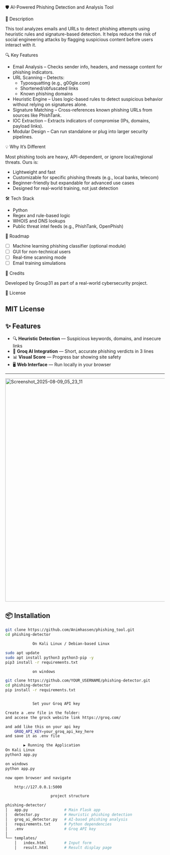 🛡️ AI-Powered Phishing Detection and Analysis Tool

 📌 Description

This tool analyzes emails and URLs to detect phishing attempts using heuristic rules and signature-based detection. It helps reduce the risk of social engineering attacks by flagging suspicious content before users interact with it.

 🔍 Key Features

- Email Analysis – Checks sender info, headers, and message content for phishing indicators.
- URL Scanning – Detects:
  - Typosquatting (e.g., g00gle.com)
  - Shortened/obfuscated links
  - Known phishing domains
- Heuristic Engine – Uses logic-based rules to detect suspicious behavior without relying on signatures alone.
- Signature Matching – Cross-references known phishing URLs from sources like PhishTank.
- IOC Extraction – Extracts indicators of compromise (IPs, domains, payload links).
- Modular Design – Can run standalone or plug into larger security pipelines.

 💡 Why It’s Different

Most phishing tools are heavy, API-dependent, or ignore local/regional threats. Ours is:

- Lightweight and fast 
- Customizable for specific phishing threats (e.g., local banks, telecom)
- Beginner-friendly but expandable for advanced use cases
- Designed for real-world training, not just detection

 🛠 Tech Stack

- Python
- Regex and rule-based logic
- WHOIS and DNS lookups
- Public threat intel feeds (e.g., PhishTank, OpenPhish)

 🚧 Roadmap

- [ ] Machine learning phishing classifier (optional module)
- [ ] GUI for non-technical users
- [ ] Real-time scanning mode
- [ ] Email training simulations

 🤝 Credits

Developed by Group31 as part of a real-world cybersecurity project.

📜 License

MIT License
---


## ✨ Features
- 🔍 **Heuristic Detection** — Suspicious keywords, domains, and insecure links
- 🤖 **Groq AI Integration** — Short, accurate phishing verdicts in 3 lines
- 📊 **Visual Score** — Progress bar showing site safety
- 🖥️ **Web Interface** — Run locally in your browser


---
<img width="1366" height="704" alt="Screenshot_2025-08-09_05_23_11" src="https://github.com/user-attachments/assets/2bb8040f-5bd3-4c2c-91f0-a5916b54db6f" />


## 📦 Installation


```bash
git clone https://github.com/Animhassen/phishing_tool.git
cd phishing-detector

            On Kali Linux / Debian-based Linux

sudo apt update
sudo apt install python3 python3-pip -y
pip3 install -r requirements.txt

            on windows

git clone https://github.com/YOUR_USERNAME/phishing-detector.git
cd phishing-detector
pip install -r requirements.txt


            Set your Groq API key

Create a .env file in the folder:
and accese the grock website link https://groq.com/

and add like this on your api key
    GROQ_API_KEY=your_groq_api_key_here
and save it as .env file 

        ▶️ Running the Application
On Kali Linux
python3 app.py

on windows
python app.py

now open browser and navigate 

    http://127.0.0.1:5000

                    project structure 

phishing-detector/
│   app.py                # Main Flask app
│   detector.py           # Heuristic phishing detection
│   groq_ai_detector.py   # AI-based phishing analysis
│   requirements.txt      # Python dependencies
│   .env                  # Groq API key
│
└── templates/
    │   index.html        # Input form
    │   result.html       # Result display page









